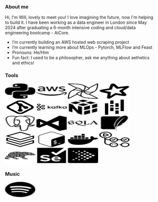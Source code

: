 ### About me

Hi, I'm Will, lovely to meet you! I love imagining the future, now I'm helping to build it. I have been working as a data engineer in London since May 2024 after graduating a 6-month intensive coding and cloud/data engineering bootcamp - AiCore. 

- I’m currently building an AWS hosted web scraping project
- I’m currently learning more about MLOps - Pytorch, MLFlow and Feast
- Pronouns: He/Him
- Fun fact: I used to be a philosopher, ask me anything about aethetics and ethics! 

  
### Tools
<img src="https://raw.githubusercontent.com/WillEckersley/WillEckersley/main/personal_github_images/python.svg" width="100" height="50"> <img src="https://raw.githubusercontent.com/WillEckersley/WillEckersley/main/personal_github_images/amazonaws.svg" width="100" height="50"> <img src="https://raw.githubusercontent.com/WillEckersley/WillEckersley/main/personal_github_images/apache-airflow-svgrepo-com.svg" width="100" height="50"> <img src="https://raw.githubusercontent.com/WillEckersley/WillEckersley/main/personal_github_images/apachespark.svg" width="100" height="50"> <img src="https://raw.githubusercontent.com/WillEckersley/WillEckersley/main/personal_github_images/git-svgrepo-com.svg" width="100" height="50"> <img src="https://raw.githubusercontent.com/WillEckersley/WillEckersley/main/personal_github_images/kafka-svgrepo-com.svg" width="100" height="50"> <img src="https://raw.githubusercontent.com/WillEckersley/WillEckersley/main/personal_github_images/numpy.svg" width="100" height="50"> <img src="https://raw.githubusercontent.com/WillEckersley/WillEckersley/main/personal_github_images/pandas-svgrepo-com.svg" width="100" height="50"> <img src="https://raw.githubusercontent.com/WillEckersley/WillEckersley/main/personal_github_images/postgresql.svg" width="100" height="50"> <img src="https://raw.githubusercontent.com/WillEckersley/WillEckersley/main/personal_github_images/visual-studio-145-svgrepo-com.svg" width="100" height="50"> <img src="https://raw.githubusercontent.com/WillEckersley/WillEckersley/main/personal_github_images/sqlalchemy.svg" width="100" height="50"> <img src="https://raw.githubusercontent.com/WillEckersley/WillEckersley/main/personal_github_images/sqlite.svg" width="100" height="50"> <img src="https://raw.githubusercontent.com/WillEckersley/WillEckersley/main/databricks-svgrepo-com.svg" width="100" height="50"> <img
src="https://raw.githubusercontent.com/WillEckersley/WillEckersley/main/personal_github_images/gnubash.svg" width="100" height="50"> <img
src="https://github.com/WillEckersley/WillEckersley/blob/main/personal_github_images/Docker.svg" width="100" height="50"> <img
src="https://github.com/WillEckersley/WillEckersley/blob/main/personal_github_images/Githubactions.svg" width="100" height="50"> <img
src="https://github.com/WillEckersley/WillEckersley/blob/main/personal_github_images/Polars.svg" width="100" height="50"> <img
src="https://github.com/WillEckersley/WillEckersley/blob/main/personal_github_images/Selenium--Streamline-Simple-Icons.svg" width="100" height="50"> <img
src="https://github.com/WillEckersley/WillEckersley/blob/main/personal_github_images/Presto.svg" width="100" height="50">


### Music

[<img src="https://github.com/WillEckersley/WillEckersley/blob/main/personal_github_images/spotify.svg" width="100" height="50">](https://open.spotify.com/artist/4szom3vsl3AWnsTuNlstvv?utm_source=generator)

